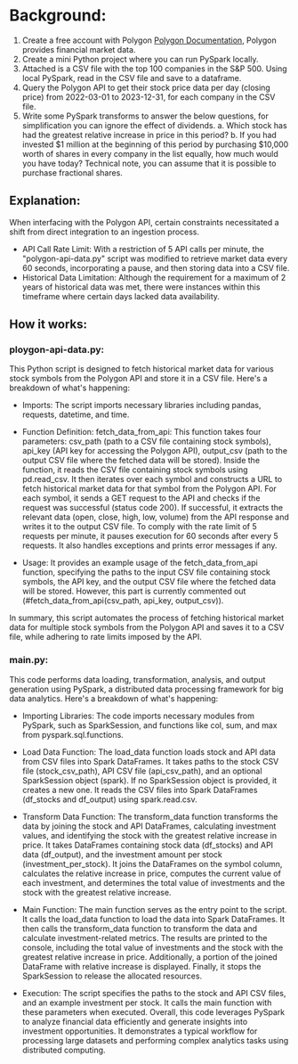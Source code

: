 # Background:

1. Create a free account with Polygon [Polygon Documentation](https://polygon.io/docs/stocks/getting-started), Polygon provides financial market data.
2. Create a mini Python project where you can run PySpark locally.
3. Attached is a CSV file with the top 100 companies in the S&P 500. Using local PySpark, read in the CSV file and save to a dataframe.
4. Query the Polygon API to get their stock price data per day (closing price) from 2022-03-01 to 2023-12-31, for each company in the CSV file.
5. Write some PySpark transforms to answer the below questions, for simplification you can ignore the effect of dividends. 
    a. Which stock has had the greatest relative increase in price in this period?
    b. If you had invested $1 million at the beginning of this period by purchasing $10,000 worth of shares in every company in the list equally, how much would you have today? Technical note, you can assume that it is possible to purchase fractional shares.


## Explanation:

When interfacing with the Polygon API, certain constraints necessitated a shift from direct integration to an ingestion process.
   
   - API Call Rate Limit: 
      With a restriction of 5 API calls per minute, the "polygon-api-data.py" script was modified to retrieve market data every 60 seconds, incorporating a pause, and then storing data into a CSV file.
   - Historical Data Limitation: 
      Although the requirement for a maximum of 2 years of historical data was met, there were instances within this timeframe where certain days lacked data availability.


## How it works:

### ploygon-api-data.py: 
   This Python script is designed to fetch historical market data for various stock symbols from the Polygon API and store it in a CSV file. Here's a breakdown of what's happening:

   - Imports: 
      The script imports necessary libraries including pandas, requests, datetime, and time.
   
   - Function Definition:
      fetch_data_from_api: This function takes four parameters: csv_path (path to a CSV file containing stock symbols), api_key (API key for accessing the Polygon API), output_csv (path to the output CSV file where the fetched data will be stored).
      Inside the function, it reads the CSV file containing stock symbols using pd.read_csv.
      It then iterates over each symbol and constructs a URL to fetch historical market data for that symbol from the Polygon API.
      For each symbol, it sends a GET request to the API and checks if the request was successful (status code 200).
      If successful, it extracts the relevant data (open, close, high, low, volume) from the API response and writes it to the output CSV file.
      To comply with the rate limit of 5 requests per minute, it pauses execution for 60 seconds after every 5 requests.
      It also handles exceptions and prints error messages if any.
   
   - Usage:
      It provides an example usage of the fetch_data_from_api function, specifying the paths to the input CSV file containing stock symbols, the API key, and the output CSV file where the fetched data will be stored. However, this part is currently commented out (#fetch_data_from_api(csv_path, api_key, output_csv)).

   In summary, this script automates the process of fetching historical market data for multiple stock symbols from the Polygon API and saves it to a CSV file, while adhering to rate limits imposed by the API.

### main.py:
   This code performs data loading, transformation, analysis, and output generation using PySpark, a distributed data processing framework for big data analytics. Here's a breakdown of what's happening:

   - Importing Libraries: 
      The code imports necessary modules from PySpark, such as SparkSession, and functions like col, sum, and max from pyspark.sql.functions.
   
   - Load Data Function:
      The load_data function loads stock and API data from CSV files into Spark DataFrames.
      It takes paths to the stock CSV file (stock_csv_path), API CSV file (api_csv_path), and an optional SparkSession object (spark).
      If no SparkSession object is provided, it creates a new one.
      It reads the CSV files into Spark DataFrames (df_stocks and df_output) using spark.read.csv.
   
   - Transform Data Function:
      The transform_data function transforms the data by joining the stock and API DataFrames, calculating investment values, and identifying the stock with the greatest relative increase in price.
      It takes DataFrames containing stock data (df_stocks) and API data (df_output), and the investment amount per stock (investment_per_stock).
      It joins the DataFrames on the symbol column, calculates the relative increase in price, computes the current value of each investment, and determines the total value of investments and the stock with the greatest relative increase.
   
   - Main Function:
      The main function serves as the entry point to the script.
      It calls the load_data function to load the data into Spark DataFrames.
      It then calls the transform_data function to transform the data and calculate investment-related metrics.
      The results are printed to the console, including the total value of investments and the stock with the greatest relative increase in price.
      Additionally, a portion of the joined DataFrame with relative increase is displayed.
      Finally, it stops the SparkSession to release the allocated resources.
   
   - Execution:
      The script specifies the paths to the stock and API CSV files, and an example investment per stock.
      It calls the main function with these parameters when executed.
      Overall, this code leverages PySpark to analyze financial data efficiently and generate insights into investment opportunities. It demonstrates a typical workflow for processing large datasets and performing complex analytics tasks using distributed computing.

